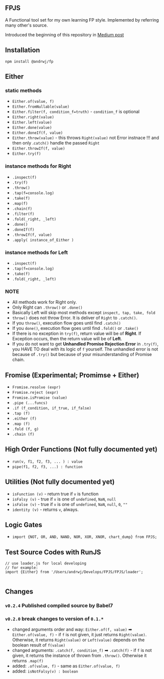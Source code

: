 ## FPJS

A Functional tool set for my own learning FP style.
Implemented by referring many other's source.

Introduced the beginning of this repository in [Medium post](https://medium.com/@andrwj/either-implementation-that-is-throwable-and-catchable-5b0015f4b6e3)


## Installation

`npm install @andrwj/fp`



## Either
### static methods
* `Either.of(value, f)`
* `Either.fromNullable(value)`
* `Either.filter(f, condition_f=truth)` - `condition_f` is optional
* `Either.right(value)`
* `Either.left(value)`
* `Either.done(value)`
* `Either.doneIf(f, value)`
* `Either.throw(value)` - this throws `Right(value)` not Error instnace !!! and then only .`catch()` handle the passed `Right`
* `Either.throwIf(f, value)`
* `Either.try(f)`

### instance methods for Right
  * `.inspect(f)`
  * `.try(f)`
  * `.throw()`
  * `.tap(f=console.log)`
  * `.take(f)`
  * `.map(f)`
  * `.chain(f)`
  * `.filter(f)`
  * `.fold(_right, _left)`
  * `.done()`
  * `.doneIf(f)`
  * `.throwIf(f, value)`
  * `.apply( instance_of_Either )`

### instance methods for Left
  * `.inspect(f)`
  * `.tap(f=console.log)`
  * `.take(f)`
  * `.fold(_right, _left)`

### NOTE
  * All methods work for Right only.
  * Only Right can `.throw()` or `.done()`
  * Basically Left will skip most methods except `inspect, tap, take, fold`
  * `throw()` does not throw Error. It is deliver of `Right` to `.catch()`.
  * If you `throw()`, execution flow goes until find `.catch()`
  * If you `done()`, execution flow goes until find `.fold()` or `.take()`
  * If there is no exception in `try(f)`, return value will be of **Right**. If Exception occurs, then the return value will be of **Left**.
  * If you do not want to get **Unhandled Promise Rejection Error** in `.try(f)`, you HAVE TO deal with its logic of `f` yourself. The unhandled error is not because of `.try()` but because of your misunderstanding of Promise chain.

## Fromise (Experimental; Promimse + Either)
  * `Fromise.resolve (expr)`
  * `Fromise.reject (expr)`
  * `Fromise.isPromise (value)`
  * `.pipe (...funcs)`
  * `.if (f_condition, if_true, if_false)`
  * `.tap (f)`
  * `.either (f)`
  * `.map (f)`
  * `.fold (f, g)`
  * `.chain (f)`

## High Order Functions (Not fully documented yet)
 * `run(v, f1, f2, f3, ... ) : value`
 * `pipe(f1, f2, f3, ...) : function`

## Utilities (Not fully documented yet)
 * `isFunction (v)` - return true if `v` is function
 * `isFalsy (v)` - true if `v` is one of `undefined`, `NaN`, `null`
 * `isFalse (v)` - true if `v` is one of `undefined`, `NaN`, `null`, `0`, `""`
 * `identity (v)` - returns `v`, always.

## Logic Gates
 * `import {NOT, OR, AND, NAND, NOR, XOR, XNOR, chart_dump} from FPJS;`

## Test Source Codes with RunJS


```
// use loader.js for local developing
// for example:
import {Either} from '/Users/andrwj/Develops/FPJS/FPJS/loader';


```


## Changes

### `v0.2.4` Published compiled source by Babel7

### `v0.2.0` break changes to version of `0.1.*`
* changed arguments order and way: `Either.of(f, value)` ➡ `Either.of(value, f)` - if `f` is not given, it just returns `Right(value)`. Otherwise, it returns `Right(value)` or `Left(value)` depends on the boolean result of `f(value)`
* changed arguments: `.catch(f, condition_f)` ➡ `.catch(f)` - if `f` is not given, it returns the instance of thrown from `.throw()`. Otherwise it returns `.map(f)`
* added: `.of(value, f)` - same as `Either.of(value, f)`
* added: `isNotFalsy(v) : boolean `
